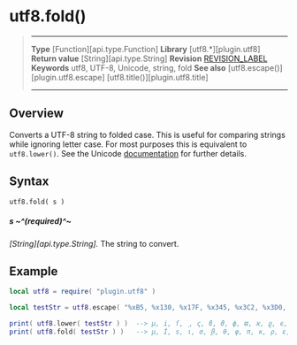 # utf8.fold()

> --------------------- ------------------------------------------------------------------------------------------
> __Type__              [Function][api.type.Function]
> __Library__           [utf8.*][plugin.utf8]
> __Return value__      [String][api.type.String]
> __Revision__          [REVISION_LABEL](REVISION_URL)
> __Keywords__          utf8, UTF-8, Unicode, string, fold
> __See also__			[utf8.escape()][plugin.utf8.escape]
>						[utf8.title()][plugin.utf8.title]
> --------------------- ------------------------------------------------------------------------------------------


## Overview

Converts a <nobr>UTF-8</nobr> string to folded case. This is useful for comparing strings while ignoring letter case. For most purposes this is equivalent to `utf8.lower()`. See the Unicode [documentation](http://unicode.org/faq/casemap_charprop.html) for further details.


## Syntax

	utf8.fold( s )

##### s ~^(required)^~
_[String][api.type.String]._ The string to convert.


## Example

``````lua
local utf8 = require( "plugin.utf8" )

local testStr = utf8.escape( "%xB5, %x130, %x17F, %x345, %x3C2, %x3D0, %x3D1, %x3D5, %x3D6, %x3F0, %x3F1, %x3F5, %x1E9B, %x1FBE" )

print( utf8.lower( testStr ) )  --> µ, i, ſ,  ͅ, ς, ϐ, ϑ, ϕ, ϖ, ϰ, ϱ, ϵ, ẛ, ι
print( utf8.fold( testStr ) )   --> μ, İ, s, ι, σ, β, θ, φ, π, κ, ρ, ε, ṡ, ι
``````
